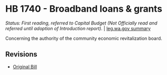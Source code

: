# HB 1740 - Broadband loans & grants
*Status: First reading, referred to Capital Budget (Not Officially read and referred until adoption of Introduction report).* | [leg.wa.gov summary](https://app.leg.wa.gov/billsummary?BillNumber=1740&Year=2021)

Concerning the authority of the community economic revitalization board.

## Revisions
* [Original Bill](1/)